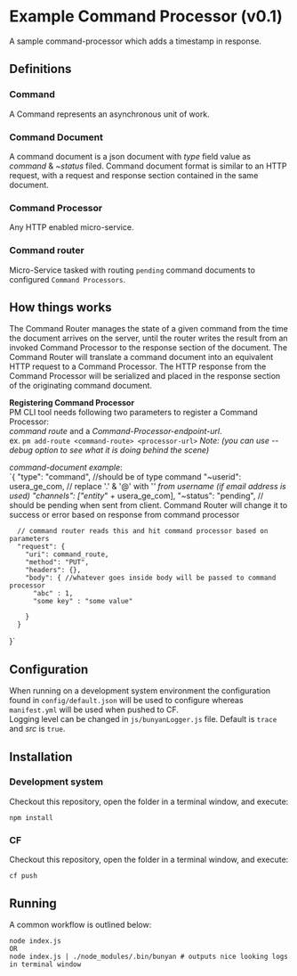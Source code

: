 # Example Command Processor (v0.1)
A sample command-processor which adds a timestamp in response.  

## Definitions  

### Command    
A Command represents an asynchronous unit of work.  

### Command Document  
A command document is a json document with _type_ field value as _command_ & _~status_ filed. Command document format is similar to an HTTP request, with a request and response section contained in the same document.  

### Command Processor  
Any HTTP enabled micro-service.

### Command router  
Micro-Service tasked with routing `pending` command documents to configured `Command Processors`.  


## How things works
The Command Router manages the state of a given command from the time the document arrives on the server, until the router writes the result from an invoked Command Processor to the response section of the document. The Command Router will translate a command document into an equivalent HTTP request to a Command Processor. The HTTP response from the Command Processor will be serialized and placed in the response section of the originating command document.  

**Registering Command Processor**  
PM CLI tool needs following two parameters to register a Command Processor:  
*_command route_* and a *_Command-Processor-endpoint-url_*.  
ex. `pm add-route <command-route> <processor-url>` _Note: (you can use --debug option to see what it is doing behind the scene)_  

_command-document example_:  
`{
      "type": "command", //should be of type command
      "~userid": usera_ge_com, // replace '.' & '@' with '_' from username (if email address is used)
      "channels": ["entity_" + usera_ge_com],
      "~status": "pending", // should be pending when sent from client. Command Router will change it to success or error based on response from command processor

      // command router reads this and hit command processor based on parameters
      "request": {
        "uri": command_route,
        "method": "PUT",
        "headers": {},
        "body": { //whatever goes inside body will be passed to command processor
          "abc" : 1,
          "some key" : "some value"

        }
      }
  }`


## Configuration
When running on a development system environment the configuration found in `config/default.json` will be used to configure whereas `manifest.yml` will be used when pushed to CF.  
Logging level can be changed in `js/bunyanLogger.js` file. Default is `trace` and _src_ is `true`.

## Installation

### Development system
Checkout this repository, open the folder in a terminal window, and execute:  
```
npm install
```  
### CF  
Checkout this repository, open the folder in a terminal window, and execute:  
```
cf push
```

## Running

A common workflow is outlined below:

```
node index.js
OR
node index.js | ./node_modules/.bin/bunyan # outputs nice looking logs in terminal window
```
